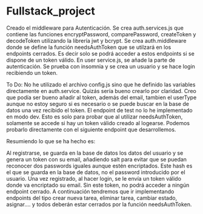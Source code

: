 # Fullstack_project
Creado el middleware para Autenticación. Se crea auth.services.js que contiene las funciones encryptPassword, comparePassword, createToken y decodeToken utilizando la librería jwt y bcrypt. 
Se crea auth.middleware donde se define la función needsAuthToken que se utilzará en los endpoints cerrados. Es decir solo se podrá acceder a estos endpoints si se dispone de un token válido.
En user service.js, se añade la parte de autenticación.
Se prueba con insomnia y se crea un usuario y se hace login recibiendo un token.

To Do:
No he utilizado el archivo config.js sino que he definido las variables directamente en auth.service. Quizás sería bueno crearlo por claridad.
Creo que podía ser bueno añadir al token, además del email, tambien el userType aunque no estoy seguro si es necesario o se puede buscar en la base de datos una vez recibido el token. 
El endpoint de test no lo he implementado en modo dev. Esto es solo para probar que al utilizar needsAuthToken, solamente se accede si hay un token válido creado al logearse. Podemos probarlo directamente con el siguiente endpoint que desarrollemos.

Resumiendo lo que se ha hecho es:

Al registrarse, se guarda en la base de datos los datos del usuario y se genera un token con su email, añadiendo salt para evitar que se puedan reconocer dos passwords iguales aunque estén encriptados. Este hash es el que se guarda en la base de datos, no el password introducido por el usuario. Una vez registrado, al hacer login, se le envía un token válido donde va encriptado su email. Sin este token, no podrá acceder a ningún endpoint cerrado. A continuación tendremos que ir implementando endpoints del tipo crear nueva tarea, eliminar tarea, cambiar estado, asignar.... y todos deberán estar cerrados por la función needsAuthToken.
